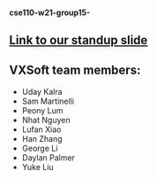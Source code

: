 #### cse110-w21-group15-
## [Link to our standup slide](https://docs.google.com/presentation/d/1CF7MX1Ts6Zjl-tSTK8BTwnwZLjZHEV7Ocm1PnaCiD1k/edit#slide=id.gb759a28c4a_0_5)

## VXSoft team members:
* Uday Kalra
* Sam Martinelli
* Peony Lum
* Nhat Nguyen
* Lufan Xiao
* Han Zhang
* George Li
* Daylan Palmer
* Yuke Liu